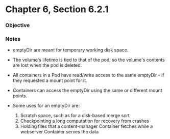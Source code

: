 # Chapter 6, Section 6.2.1

### Objective

### Notes
- emptyDir are meant for temporary working disk space.

- The volume's lifetime is tied to that of the pod, so the volume's contents are lost when the pod is deleted.

- All containers in a Pod have read/write access to the same emptyDir - if they requested a mount point for it.

- Containers can access the emptyDir using the same or different mount points.

- Some uses for an emptyDir are:
  1. Scratch space, such as for a disk-based merge sort
  2. Checkpointing a long computation for recovery from crashes
  3. Holding files that a content-manager Container fetches while a webserver Container serves the data
